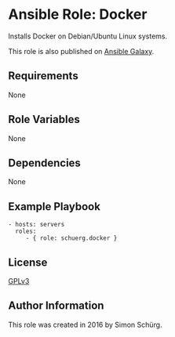 Ansible Role: Docker
=========

Installs Docker on Debian/Ubuntu Linux systems.

This role is also published on [Ansible Galaxy](https://galaxy.ansible.com/schuerg/docker/).

Requirements
------------

None

Role Variables
--------------

None

Dependencies
------------

None

Example Playbook
----------------

    - hosts: servers
      roles:
         - { role: schuerg.docker }

License
-------

[GPLv3](LICENSE)

Author Information
------------------

This role was created in 2016 by Simon Schürg.
